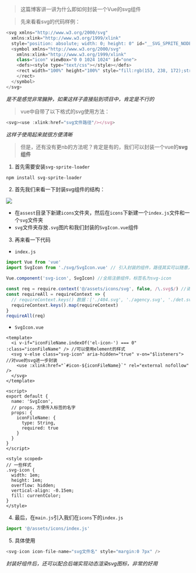 > 这篇博客讲一讲为什么即如何封装一个Vue的svg组件



> 先来看看svg的代码样例：

```js
<svg xmlns="http://www.w3.org/2000/svg" 
  xmlns:xlink="http://www.w3.org/1999/xlink" 
  style="position: absolute; width: 0; height: 0" id="__SVG_SPRITE_NODE__">
  <symbol xmlns="http://www.w3.org/2000/svg" 
    xmlns:xlink="http://www.w3.org/1999/xlink" 
    class="icon" viewBox="0 0 1024 1024" id="one">
    <defs><style type="text/css"></style></defs>
    <rect width="100%" height="100%" style="fill:rgb(153, 238, 172);stroke-width:2;stroke:rgb(0,0,0)">
    </rect>    
  </symbol>
</svg>

```

*是不是感觉非常臃肿，如果这样子直接贴到项目中，肯定是不行的*



> vue中自带了以下格式的svg使用方法：

```js
<svg><use :xlink:href="svg文件路径"/></svg>
```

*这样子使用起来就很方便清晰*



> 但是，还有没有更nb的方法呢？肯定是有的，我们可以封装一个vue的**svg组件**

1. 首先需要安装`svg-sprite-loader`

```bash
npm install svg-sprite-loader
```



2. 首先我们来看一下封装svg组件的结构：

![](http://ldmblog.ifoodin.com/20230707002445.png)

* 在`assest`目录下新建`icons`文件夹，然后在`icons`下新建一个`index.js`文件和一个`svg`文件夹
* `svg`文件夹存放`.svg`图片和我们封装的`SvgIcon.vue`组件



3. 再来看一下代码

* `index.js`
```js            
import Vue from 'vue'
import SvgIcon from './svg/SvgIcon.vue' // 引入封装的组件，路径其实可以随意，引入对了即可

Vue.component('svg-icon', SvgIcon) //全局注册组件，标签名为svg-icon

const req = require.context('@/assets/icons/svg', false, /\.svg$/) //请求资源的路径
const requireAll = requireContext => {
  // requireContext.keys() 数据：['./404.svg', './agency.svg', './det.svg', './user.svg']
  requireContext.keys().map(requireContext)
}
requireAll(req)
```

* `SvgIcon.vue`

```vue
<template>
  <i v-if="iconFileName.indexOf('el-icon-') === 0" :class="iconFileName" /> //可以使用element的样式
  <svg v-else class="svg-icon" aria-hidden="true" v-on="$listeners"> //对vue的svg进一步封装
    <use :xlink:href="`#icon-${iconFileName}`" rel="external nofollow" />
  </svg>
</template>

<script>
export default {
  name: 'SvgIcon',
  // props，方便传入标签的名字
  props: {
    iconFileName: {
      type: String,
      required: true
    }
  }
}
</script>

<style scoped>
// 一些样式
.svg-icon {
  width: 1em;
  height: 1em;
  overflow: hidden;
  vertical-align: -0.15em;
  fill: currentColor;
}
</style>
```



4. 最后，在`main.js`引入我们在`icons`下的`index.js`

```js
import '@/assets/icons/index.js'
```



5. 具体使用

```js
<svg-icon icon-file-name="svg文件名" style="margin:0 7px" />
```

*封装好组件后，还可以配合后端实现动态渲染svg图标，非常的好用*